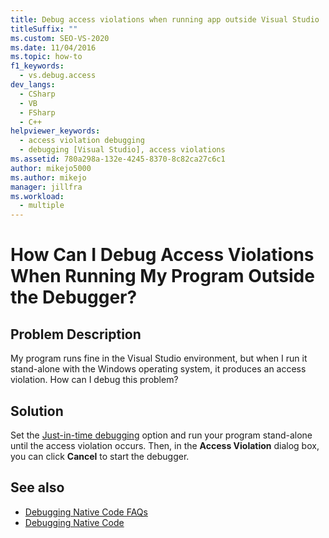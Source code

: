 ```yaml
---
title: Debug access violations when running app outside Visual Studio
titleSuffix: ""
ms.custom: SEO-VS-2020
ms.date: 11/04/2016
ms.topic: how-to
f1_keywords: 
  - vs.debug.access
dev_langs: 
  - CSharp
  - VB
  - FSharp
  - C++
helpviewer_keywords: 
  - access violation debugging
  - debugging [Visual Studio], access violations
ms.assetid: 780a298a-132e-4245-8370-8c82ca27c6c1
author: mikejo5000
ms.author: mikejo
manager: jillfra
ms.workload: 
  - multiple
---
```

# How Can I Debug Access Violations When Running My Program Outside the Debugger?

## Problem Description
 My program runs fine in the Visual Studio environment, but when I run it stand-alone with the Windows operating system, it produces an access violation. How can I debug this problem?

## Solution
 Set the [Just-in-time debugging](../debugger/just-in-time-debugging-in-visual-studio.md) option and run your program stand-alone until the access violation occurs. Then, in the **Access Violation** dialog box, you can click **Cancel** to start the debugger.

## See also
- [Debugging Native Code FAQs](../debugger/debugging-native-code-faqs.md)
- [Debugging Native Code](../debugger/debugging-native-code.md)
